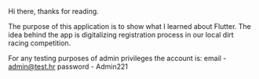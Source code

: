 Hi there, thanks for reading. 

The purpose of this application is to show what I learned about Flutter. 
The idea behind the app is digitalizing registration process in our local dirt racing competition.

For any testing purposes of admin privileges the account is: 
email - admin@test.hr
password - Admin221
